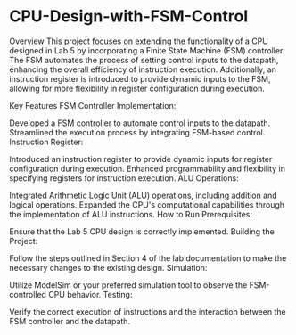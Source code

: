 # CPU-Design-with-FSM-Control

Overview
This project focuses on extending the functionality of a CPU designed in Lab 5 by incorporating a Finite State Machine (FSM) controller. The FSM automates the process of setting control inputs to the datapath, enhancing the overall efficiency of instruction execution. Additionally, an instruction register is introduced to provide dynamic inputs to the FSM, allowing for more flexibility in register configuration during execution.

Key Features
FSM Controller Implementation:

Developed a FSM controller to automate control inputs to the datapath.
Streamlined the execution process by integrating FSM-based control.
Instruction Register:

Introduced an instruction register to provide dynamic inputs for register configuration during execution.
Enhanced programmability and flexibility in specifying registers for instruction execution.
ALU Operations:

Integrated Arithmetic Logic Unit (ALU) operations, including addition and logical operations.
Expanded the CPU's computational capabilities through the implementation of ALU instructions.
How to Run
Prerequisites:

Ensure that the Lab 5 CPU design is correctly implemented.
Building the Project:

Follow the steps outlined in Section 4 of the lab documentation to make the necessary changes to the existing design.
Simulation:

Utilize ModelSim or your preferred simulation tool to observe the FSM-controlled CPU behavior.
Testing:

Verify the correct execution of instructions and the interaction between the FSM controller and the datapath.
